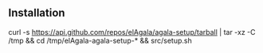 ## Installation

curl -s https://api.github.com/repos/elAgala/agala-setup/tarball | tar -xz -C /tmp && cd /tmp/elAgala-agala-setup-* && src/setup.sh
